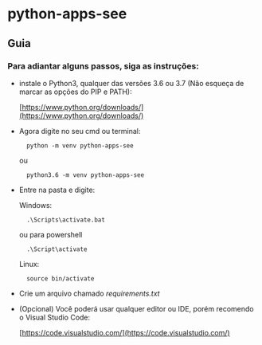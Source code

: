# python-apps-see

## Guia

### Para adiantar alguns passos, siga as instruções:

- instale o Python3, qualquer das versões 3.6 ou 3.7 (Não esqueça de marcar as opções do PIP e PATH):

    [https://www.python.org/downloads/](https://www.python.org/downloads/)


- Agora digite no seu cmd ou terminal:

        python -m venv python-apps-see

    ou

        python3.6 -m venv python-apps-see


- Entre na pasta e digite:
    
    Windows:
        
        .\Scripts\activate.bat

    ou para powershell
    
        .\Script\activate

    Linux:

        source bin/activate 

- Crie um arquivo chamado _requirements.txt_

- (Opcional) Você poderá usar qualquer editor ou IDE, porém recomendo o Visual Studio Code:
    
    [https://code.visualstudio.com/](https://code.visualstudio.com/)
